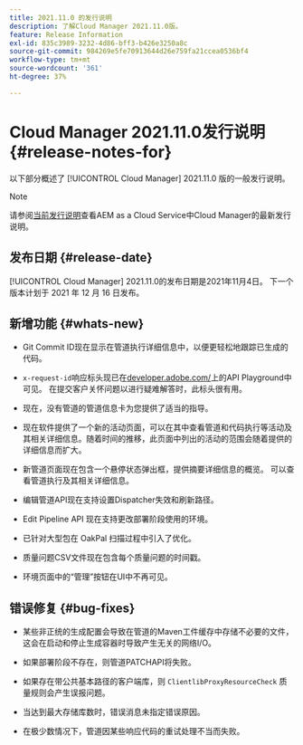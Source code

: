 ```yaml
---
title: 2021.11.0 的发行说明
description: 了解Cloud Manager 2021.11.0版。
feature: Release Information
exl-id: 835c3989-3232-4d86-bff3-b426e3250a8c
source-git-commit: 984269e5fe70913644d26e759fa21ccea0536bf4
workflow-type: tm+mt
source-wordcount: '361'
ht-degree: 37%

---
```


# Cloud Manager 2021.11.0发行说明 {#release-notes-for}

以下部分概述了 [!UICONTROL Cloud Manager] 2021.11.0 版的一般发行说明。

>[!NOTE]
>请参阅[当前发行说明](https://experienceleague.adobe.com/en/docs/experience-manager-cloud-service/content/release-notes/cloud-manager/current#getting-access)查看AEM as a Cloud Service中Cloud Manager的最新发行说明。

## 发布日期 {#release-date}

[!UICONTROL Cloud Manager] 2021.11.0的发布日期是2021年11月4日。
下一个版本计划于 2021 年 12 月 16 日发布。

## 新增功能 {#whats-new}

* Git Commit ID现在显示在管道执行详细信息中，以便更轻松地跟踪已生成的代码。

* `x-request-id`响应标头现已在[developer.adobe.com/](https://developer.adobe.com/)上的API Playground中可见。 在提交客户关怀问题以进行疑难解答时，此标头很有用。

* 现在，没有管道的管道信息卡为您提供了适当的指导。

* 现在软件提供了一个新的活动页面，可以在其中查看管道和代码执行等活动及其相关详细信息。随着时间的推移，此页面中列出的活动的范围会随着提供的详细信息而扩大。

* 新管道页面现在包含一个悬停状态弹出框，提供摘要详细信息的概览。 可以查看管道执行及其相关详细信息。

* 编辑管道API现在支持设置Dispatcher失效和刷新路径。

* Edit Pipeline API 现在支持更改部署阶段使用的环境。

* 已针对大型包在 OakPal 扫描过程中引入了优化。

* 质量问题CSV文件现在包含每个质量问题的时间戳。

* 环境页面中的“管理”按钮在UI中不再可见。

## 错误修复 {#bug-fixes}

* 某些非正统的生成配置会导致在管道的Maven工件缓存中存储不必要的文件，这会在启动和停止生成容器时导致产生无关的网络I/O。

* 如果部署阶段不存在，则管道PATCHAPI将失败。

* 如果存在带公共基本路径的客户端库，则 `ClientlibProxyResourceCheck` 质量规则会产生误报问题。

* 当达到最大存储库数时，错误消息未指定错误原因。

* 在极少数情况下，管道因某些响应代码的重试处理不当而失败。
